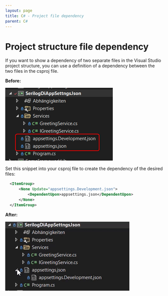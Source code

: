 ```yaml
---
layout: page
title: C# - Project file dependency
parent: C#
---
```


# Project structure file dependency

If you want to show a dependency of two separate files in the Visual Studio project structure, you can use a definition of a dependency between the two files in the csproj file.


**Before:**

[![Before](/assets/images/coding/csharp/project-structure-file-dependency/before.png)](/assets/images/coding/csharp/project-structure-file-dependency/before.png)

Set this snippet into your csproj file to create the dependency of the desired files:

```xml
  <ItemGroup>
	  <None Update="appsettings.Development.json">
		  <DependentUpon>appsettings.json</DependentUpon>
	  </None>
  </ItemGroup>
```


**After:**

[![After](/assets/images/coding/csharp/project-structure-file-dependency/after.gif)](/assets/images/coding/csharp/project-structure-file-dependency/after.gif)
